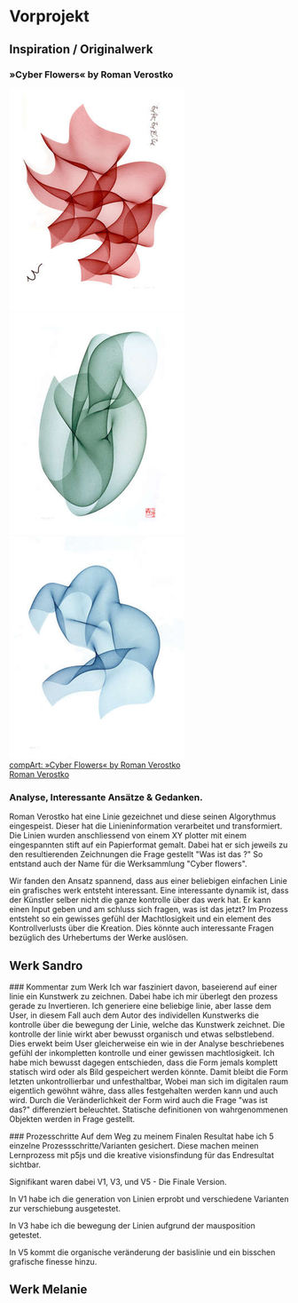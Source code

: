 # Vorprojekt

## Inspiration / Originalwerk
### »Cyber Flowers« by Roman Verostko
![Cyber Flowers](img/cyber_duet_red_300.jpg) ![Cyber Flowers](img/cyber_gr_iv_300.jpg) ![Cyber Flowers](img/cybervii_300.jpg)  
[compArt: »Cyber Flowers« by Roman Verostko](http://dada.compart-bremen.de/item/artwork/916)  
[Roman Verostko](http://www.verostko.com/)


### Analyse, Interessante Ansätze & Gedanken.

Roman Verostko hat eine Linie gezeichnet und diese seinen Algorythmus eingespeist. Dieser hat die Linieninformation verarbeitet und transformiert. Die Linien wurden anschliessend von einem XY plotter mit einem eingespannten stift auf ein Papierformat gemalt. Dabei hat er sich jeweils zu den resultierenden Zeichnungen die Frage gestellt "Was ist das ?" So entstand auch der Name für die Werksammlung "Cyber flowers".

Wir fanden den Ansatz spannend, dass aus einer beliebigen einfachen Linie ein grafisches werk entsteht interessant. Eine interessante dynamik ist, dass der Künstler selber nicht die ganze kontrolle über das werk hat. Er kann einen Input geben und am schluss sich fragen, was ist das jetzt? Im Prozess entsteht so ein gewisses gefühl der Machtlosigkeit und ein element des Kontrollverlusts über die Kreation. Dies könnte auch interessante Fragen bezüglich des Urhebertums der Werke auslösen.


## Werk Sandro

### Kommentar zum Werk
Ich war fasziniert davon, baseierend auf einer linie ein Kunstwerk zu zeichnen. Dabei habe ich mir überlegt den prozess gerade zu Invertieren. Ich generiere eine beliebige linie, aber lasse dem User, in diesem Fall auch dem Autor des individellen Kunstwerks die kontrolle über die bewegung der Linie, welche das Kunstwerk zeichnet. Die kontrolle der linie wirkt aber bewusst organisch und etwas selbstlebend. Dies erwekt beim User gleicherweise ein wie in der Analyse beschriebenes gefühl der inkompletten kontrolle und einer gewissen machtlosigkeit. Ich habe mich bewusst dagegen entschieden, dass die Form jemals komplett statisch wird oder als Bild gespeichert werden könnte. Damit bleibt die Form letzten unkontrollierbar und unfesthaltbar, Wobei man sich im digitalen raum eigentlich gewöhnt währe, dass alles festgehalten werden kann und auch wird. Durch die Veränderlichkeit der Form wird auch die Frage "was ist das?" differenziert beleuchtet. Statische definitionen von wahrgenommenen Objekten werden in Frage gestellt.

### Prozesschritte
Auf dem Weg zu meinem Finalen Resultat habe ich 5 einzelne Prozessschritte/Varianten gesichert. Diese machen meinen Lernprozess mit p5js und die kreative visionsfindung für das Endresultat sichtbar.

Signifikant waren dabei V1, V3, und V5 - Die Finale Version.

In V1 habe ich die generation von Linien erprobt und verschiedene Varianten zur verschiebung ausgetestet.

In V3 habe ich die bewegung der Linien aufgrund der mausposition getestet.

In V5 kommt die organische veränderung der basislinie und ein bisschen grafische finesse hinzu.

## Werk Melanie
